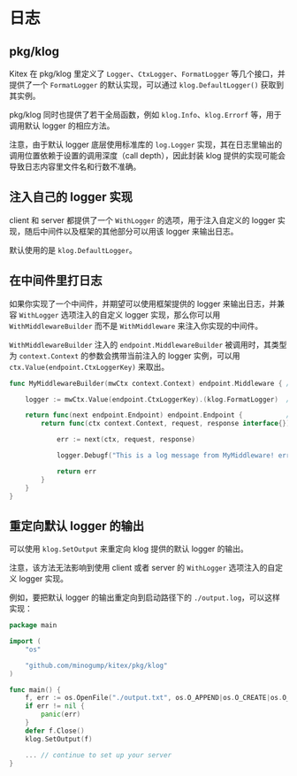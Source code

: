 # 日志

## pkg/klog

Kitex 在 pkg/klog 里定义了 `Logger`、`CtxLogger`、`FormatLogger` 等几个接口，并提供了一个 `FormatLogger` 的默认实现，可以通过 `klog.DefaultLogger()` 获取到其实例。

pkg/klog 同时也提供了若干全局函数，例如 `klog.Info`、`klog.Errorf` 等，用于调用默认 logger 的相应方法。

注意，由于默认 logger 底层使用标准库的 `log.Logger` 实现，其在日志里输出的调用位置依赖于设置的调用深度（call depth），因此封装 klog 提供的实现可能会导致日志内容里文件名和行数不准确。

## 注入自己的 logger 实现

client 和 server 都提供了一个 `WithLogger` 的选项，用于注入自定义的 logger 实现，随后中间件以及框架的其他部分可以用该 logger 来输出日志。

默认使用的是 `klog.DefaultLogger`。

## 在中间件里打日志

如果你实现了一个中间件，并期望可以使用框架提供的 logger 来输出日志，并兼容 `WithLogger` 选项注入的自定义 logger 实现，那么你可以用 `WithMiddlewareBuilder` 而不是 `WithMiddleware` 来注入你实现的中间件。

`WithMiddlewareBuilder` 注入的 `endpoint.MiddlewareBuilder` 被调用时，其类型为 `context.Context` 的参数会携带当前注入的 logger 实例，可以用 `ctx.Value(endpoint.CtxLoggerKey)` 来取出。

```go
func MyMiddlewareBuilder(mwCtx context.Context) endpoint.Middleware { // middleware builder

    logger := mwCtx.Value(endpoint.CtxLoggerKey).(klog.FormatLogger)  // get the logger

    return func(next endpoint.Endpoint) endpoint.Endpoint {           // middleware
        return func(ctx context.Context, request, response interface{}) error {

            err := next(ctx, request, response)

            logger.Debugf("This is a log message from MyMiddleware! err: %v", err)

            return err
        }
    }
}
```

## 重定向默认 logger 的输出

可以使用 `klog.SetOutput` 来重定向 klog 提供的默认 logger 的输出。

注意，该方法无法影响到使用 client 或者 server 的 `WithLogger` 选项注入的自定义 logger 实现。

例如，要把默认 logger 的输出重定向到启动路径下的 `./output.log`，可以这样实现：

```go
package main

import (
    "os"

    "github.com/minogump/kitex/pkg/klog"
)

func main() {
    f, err := os.OpenFile("./output.txt", os.O_APPEND|os.O_CREATE|os.O_WRONLY, 0644)
    if err != nil {
    	panic(err)
    }
    defer f.Close()
    klog.SetOutput(f)

    ... // continue to set up your server
}
```

